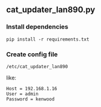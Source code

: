 ## cat_updater_lan890.py

### Install dependencies
`pip install -r requirements.txt`

### Create config file

`/etc/cat_updater_lan890`

like:

```[DEFAULT]
Host = 192.168.1.16
User = admin
Password = kenwood
```
